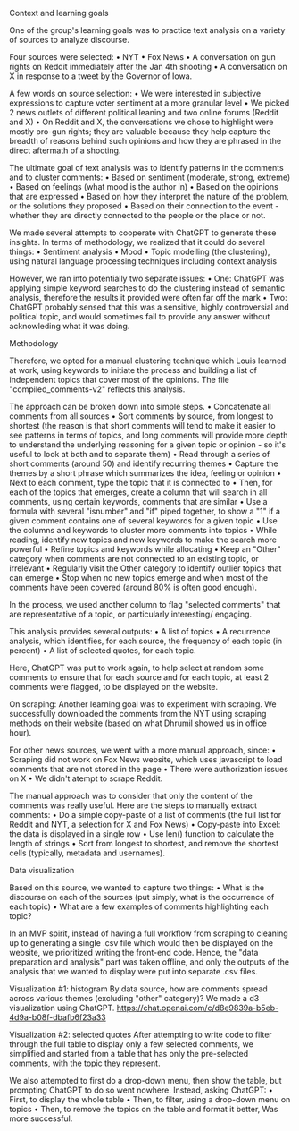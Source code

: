 Context and learning goals

One of the group's learning goals was to practice text analysis on a variety of sources to analyze discourse. 

Four sources were selected: 
	• NYT
	• Fox News
	• A conversation on gun rights on Reddit immediately after the Jan 4th shooting
	• A conversation on X in response to a tweet by the Governor of Iowa. 

A few words on source selection: 
	• We were interested in subjective expressions to capture voter sentiment at a more granular level
	• We picked 2 news outlets of different political leaning and two online forums (Reddit and X)
	• On Reddit and X, the conversations we chose to highlight were mostly pro-gun rights; they are valuable because they help capture the breadth of reasons behind such opinions and how they are phrased in the direct aftermath of a shooting. 

The ultimate goal of text analysis was to identify patterns in the comments and to cluster comments:
	• Based on sentiment (moderate, strong, extreme)
	• Based on feelings (what mood is the author in)
	• Based on the opinions that are expressed
	• Based on how they interpret the nature of the problem, or the solutions they proposed
	• Based on their connection to the event - whether they are directly connected to the people or the place or not. 

We made several attempts to cooperate with ChatGPT to generate these insights. In terms of methodology, we realized that it could do several things: 
	• Sentiment analysis 
	• Mood
	• Topic modelling (the clustering), using natural language processing techniques including context analysis

However, we ran into potentially two separate issues: 
	• One: ChatGPT was applying simple keyword searches to do the clustering instead of semantic analysis, therefore the results it provided were often far off the mark
	• Two: ChatGPT probably sensed that this was a sensitive, highly controversial and political topic, and would sometimes fail to provide any answer without acknowleding what it was doing. 

Methodology

Therefore, we opted for a manual clustering technique which Louis learned at work, using keywords to initiate the process and building a list of independent topics that cover most of the opinions. The file "compiled_comments-v2" reflects this analysis. 

The approach can be broken down into simple steps.
	• Concatenate all comments from all sources
	• Sort comments by source, from longest to shortest (the reason is that short comments will tend to make it easier to see patterns in terms of topics, and long comments will provide more depth to understand the underlying reasoning for a given topic or opinion - so it's useful to look at both and to separate them)
	• Read through a series of short comments (around 50) and identify recurring themes
	• Capture the themes by a short phrase which summarizes the idea, feeling or opinion
	• Next to each comment, type the topic that it is connected to
	• Then, for each of the topics that emerges, create a column that will search in all comments, using certain keywords, comments that are similar
	• Use a formula with several "isnumber" and "if" piped together, to show a "1" if a given comment contains one of several keywords for a given topic
	• Use the columns and keywords to cluster more comments into topics
	• While reading, identify new topics and new keywords to make the search more powerful
	• Refine topics and keywords while allocating
	• Keep an "Other" category when comments are not connected to an existing topic, or irrelevant
	• Regularly visit the Other category to identify outlier topics that can emerge
	• Stop when no new topics emerge and when most of the comments have been covered (around 80% is often good enough).

In the process, we used another column to flag "selected comments" that are representative of a topic, or particularly interesting/ engaging. 

This analysis provides several outputs:
	• A list of topics
	• A recurrence analysis, which identifies, for each source, the frequency of each topic (in percent)
	• A list of selected quotes, for each topic. 

Here, ChatGPT was put to work again, to help select at random some comments to ensure that for each source and for each topic, at least 2 comments were flagged, to be displayed on the website. 


On scraping: 
Another learning goal was to experiment with scraping. 
We successfully downloaded the comments from the NYT using scraping methods on their website (based on what Dhrumil showed us in office hour). 

For other news sources, we went with a more manual approach, since:
	• Scraping did not work on Fox News website, which uses javascript to load comments that are not stored in the page
	• There were authorization issues on X
	• We didn't atempt to scrape Reddit. 

The manual approach was to consider that only the content of the comments was really useful. Here are the steps to manually extract comments:
	• Do a simple copy-paste of a list of comments (the full list for Reddit and NYT, a selection for X and Fox News) 
	• Copy-paste into Excel: the data is displayed in a single row
	• Use len() function to calculate the length of strings
	• Sort from longest to shortest, and remove the shortest cells (typically, metadata and usernames). 

Data visualization

Based on this source, we wanted to capture two things:
	• What is the discourse on each of the sources (put simply, what is the occurrence of each topic)
	• What are a few examples of comments highlighting each topic? 

In an MVP spirit, instead of having a full workflow from scraping to cleaning up to generating a single .csv file which would then be displayed on the website, we prioritized writing the front-end code. 
Hence, the "data preparation and analysis" part was taken offline, and only the outputs of the analysis that we wanted to display were put into separate .csv files. 

Visualization #1: histogram
By data source, how are comments spread across various themes (excluding "other" category)? 
We made a d3 visualization using ChatGPT. https://chat.openai.com/c/d8e9839a-b5eb-4d9a-b08f-dbafb6f23a33

Visualization #2: selected quotes
After attempting to write code to filter through the full table to display only a few selected comments, we simplified and started from a table that has only the pre-selected comments, with the topic they represent. 

We also attempted to first do a drop-down menu, then show the table, but prompting ChatGPT to do so went nowhere. 
Instead, asking ChatGPT: 
	• First, to display the whole table
	• Then, to filter, using a drop-down menu on topics
	• Then, to remove the topics on the table and format it better,
Was more successful. 
